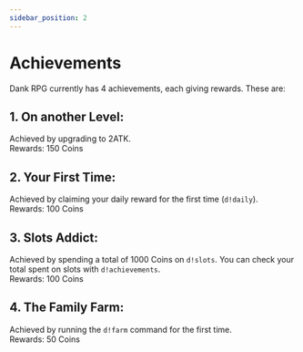 ```yaml
---
sidebar_position: 2
---
```


# Achievements
Dank RPG currently has 4 achievements, each giving rewards. These are:

## 1. On another Level:
Achieved by upgrading to 2ATK. <br />
Rewards: 150 Coins

## 2. Your First Time:
Achieved by claiming your daily reward for the first time (`d!daily`). <br />
Rewards: 100 Coins

## 3. Slots Addict:
Achieved by spending a total of 1000 Coins on `d!slots`. You can check your total spent on slots with `d!achievements`. <br />
Rewards: 100 Coins

## 4. The Family Farm:
Achieved by running the `d!farm` command for the first time. <br />
Rewards: 50 Coins
